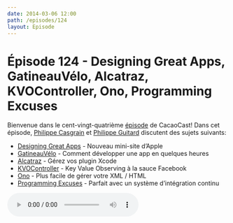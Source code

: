 ```yaml
---
date: 2014-03-06 12:00
path: /episodes/124
layout: Episode
---
```

# Épisode 124 - Designing Great Apps, GatineauVélo, Alcatraz, KVOController, Ono, Programming Excuses
<p>Bienvenue dans le cent-vingt-quatrième <a href="https://archive.org/download/cacaocast/cacaocast_124.m4a" title="CacaoCast Episode 124">épisode</a> de CacaoCast! Dans cet épisode, <a href="http://www.twitter.com/philippec" title="Philippe Casgrain sur Twitter">Philippe Casgrain</a> et <a href="http://www.twitter.com/philippeguitard" title="Philippe Guitard sur Twitter">Philippe Guitard</a> discutent des sujets suivants:</p>
<ul><li><a href="https://developer.apple.com/design/" title="Designing Great Apps">Designing Great Apps</a> - Nouveau mini-site d’Apple</li>
<li><a href="http://apps.casgrain.com/GatineauVelo" title="GatineauVélo">GatineauVélo</a> - Comment développer une app en quelques heures</li>
<li><a href="http://alcatraz.io/blog/its-here/" title="Alcatraz">Alcatraz</a> - Gérez vos plugin Xcode</li>
<li><a href="https://github.com/facebook/KVOController" title="KVOController">KVOController</a> - Key Value Observing à la sauce Facebook</li>
<li><a href="https://github.com/mattt/Ono" title="Ono">Ono</a> - Plus facile de gérer votre XML / HTML</li>
<li><a href="http://programmingexcuses.com" title="Programming Excuses">Programming Excuses</a> - Parfait avec un système d’intégration continu</li>
</ul>
<p><audio controls><source src="https://archive.org/download/cacaocast/cacaocast_124.m4a" type="audio/mpeg"><source src="https://archive.org/download/cacaocast/cacaocast_124.m4a" type="audio/mp4">Votre navigateur ne supporte pas l'élément audio / Your browser does not support the audio element.</audio></p>
